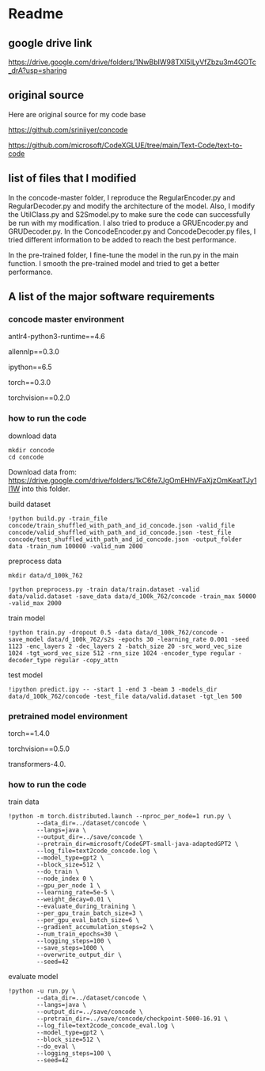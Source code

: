 # Readme
## google drive link
https://drive.google.com/drive/folders/1NwBbIW98TXI5ILyVfZbzu3m4GOTc_drA?usp=sharing

## original source
Here are original source for my code base

https://github.com/sriniiyer/concode

https://github.com/microsoft/CodeXGLUE/tree/main/Text-Code/text-to-code


## list of files that I modified
In the concode-master folder, I reproduce the RegularEncoder.py and RegularDecoder.py and modify the architecture of the model. Also, I modify the UtilClass.py and S2Smodel.py to make sure the code can successfully be run with my modification. I also tried to produce a GRUEncoder.py and GRUDecoder.py. In the ConcodeEncoder.py and ConcodeDecoder.py files, I tried different information to be added to reach the best performance.

In the pre-trained folder, I fine-tune the model in the run.py in the main function. I smooth the pre-trained model and tried to get a better performance.

## A list of the major software requirements
### concode master environment

antlr4-python3-runtime==4.6

allennlp==0.3.0

ipython==6.5

torch==0.3.0

torchvision==0.2.0

### how to run the code 
download data
```
mkdir concode
cd concode
```
Download data from: https://drive.google.com/drive/folders/1kC6fe7JgOmEHhVFaXjzOmKeatTJy1I1W into this folder.

build dataset
```
!python build.py -train_file concode/train_shuffled_with_path_and_id_concode.json -valid_file concode/valid_shuffled_with_path_and_id_concode.json -test_file concode/test_shuffled_with_path_and_id_concode.json -output_folder data -train_num 100000 -valid_num 2000
```
preprocess data

```
mkdir data/d_100k_762
```
```
!python preprocess.py -train data/train.dataset -valid data/valid.dataset -save_data data/d_100k_762/concode -train_max 50000 -valid_max 2000
```
train model
```
!python train.py -dropout 0.5 -data data/d_100k_762/concode -save_model data/d_100k_762/s2s -epochs 30 -learning_rate 0.001 -seed 1123 -enc_layers 2 -dec_layers 2 -batch_size 20 -src_word_vec_size 1024 -tgt_word_vec_size 512 -rnn_size 1024 -encoder_type regular -decoder_type regular -copy_attn
```
test model
```
!ipython predict.ipy -- -start 1 -end 3 -beam 3 -models_dir data/d_100k_762/concode -test_file data/valid.dataset -tgt_len 500
```

### pretrained model environment

torch==1.4.0

torchvision==0.5.0

transformers-4.0.

### how to run the code 
train data
```
!python -m torch.distributed.launch --nproc_per_node=1 run.py \
        --data_dir=../dataset/concode \
        --langs=java \
        --output_dir=../save/concode \
        --pretrain_dir=microsoft/CodeGPT-small-java-adaptedGPT2 \
        --log_file=text2code_concode.log \
        --model_type=gpt2 \
        --block_size=512 \
        --do_train \
        --node_index 0 \
        --gpu_per_node 1 \
        --learning_rate=5e-5 \
        --weight_decay=0.01 \
        --evaluate_during_training \
        --per_gpu_train_batch_size=3 \
        --per_gpu_eval_batch_size=6 \
        --gradient_accumulation_steps=2 \
        --num_train_epochs=30 \
        --logging_steps=100 \
        --save_steps=1000 \
        --overwrite_output_dir \
        --seed=42
```

evaluate model 
```
!python -u run.py \
        --data_dir=../dataset/concode \
        --langs=java \
        --output_dir=../save/concode \
        --pretrain_dir=../save/concode/checkpoint-5000-16.91 \
        --log_file=text2code_concode_eval.log \
        --model_type=gpt2 \
        --block_size=512 \
        --do_eval \
        --logging_steps=100 \
        --seed=42
```
